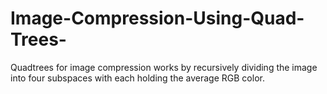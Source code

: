 # Image-Compression-Using-Quad-Trees-
Quadtrees for image compression works by recursively dividing the image into four subspaces with each holding the average RGB color. 
